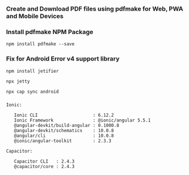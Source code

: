 ### Create and Download PDF files using pdfmake for Web, PWA and Mobile Devices

### Install pdfmake NPM Package

```
npm install pdfmake --save
```

### Fix for Android Error v4 support library

```
npm install jetifier

npx jetty

npx cap sync android
```

### 
```
Ionic:

   Ionic CLI                     : 6.12.2 
   Ionic Framework               : @ionic/angular 5.5.1
   @angular-devkit/build-angular : 0.1000.8
   @angular-devkit/schematics    : 10.0.8
   @angular/cli                  : 10.0.8
   @ionic/angular-toolkit        : 2.3.3

Capacitor:

   Capacitor CLI   : 2.4.3
   @capacitor/core : 2.4.3
```

